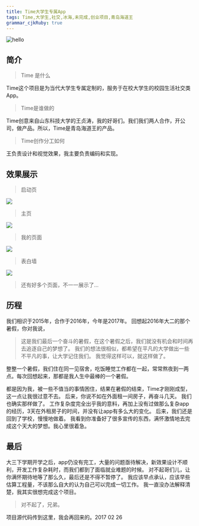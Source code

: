```yaml
---
title: Time大学生专属App
tags: Time,大学生,社交,冰海,未完成,创业项目,青岛海道王
grammar_cjkRuby: true
---
```


![hello](http://image.binghai.site/data/f_75459483.jpg)
## 简介
>Time 是什么

Time这个项目是为当代大学生专属定制的，服务于在校大学生的校园生活社交类App。
>Time是谁做的

Time创意来自山东科技大学的王贞涛，我的好哥们。我们我们两人合作，开公司，做产品。所以，Time是青岛海道王的产品。
>Time创作分工如何

王负责设计和视觉效果，我主要负责编码和实现。
## 效果展示
>启动页


![](http://image.binghai.site/data/f_25386186.png)
> 主页

![](http://image.binghai.site/data/f_89118415.png)

>我的页面

![](http://image.binghai.site/data/f_45727601.png)

>表白墙

![](http://image.binghai.site/data/f_99470296.png)

> 还有好多个页面，不一一展示了...

## 历程

我们相识于2015年，合作于2016年，今年是2017年。
回想起2016年大二的那个暑假，你对我说，
>这是我们最后一个奋斗的暑假，在这个暑假之后，我们就没有机会和时间再去追逐自己的梦想了。
>我们的想法很相似，都希望在平凡的大学做出一些不平凡的事，让大学记住我们。
>我觉得这样可以，就这样做了。

整整一个暑假，我们住在同一见宿舍，吃饭睡觉工作都在一起，常常熬夜到一两点。每次回想起来，那都是我人生中最棒的一个暑假。

都是因为我，被一些不值当的事情困住，结果在暑假的结束，Time才刚刚成型，这一点让我很过意不去。
后来，你说不如在外面租一间房子，再奋斗几天。
我们也确实那样做了。
工作复杂度完全出乎我的意料，再加上没有过做那么复杂app的经历，3天在外租房子的时间，并没有让app有多么大的变化。
后来，我们还是回到了学校，慢慢地做着。
我看到你准备好了很多宣传的东西，满怀激情地去完成这个天大的梦想。我心里很着急。
## 最后

大三下学期开学之后，app仍没有完工，大量的问题亟待解决，新效果设计不顺利，开发工作复杂耗时，而我们都到了面临就业难题的时候。
对不起哥们儿，让你满怀期待地等了那么久，最后还是不得不暂停了。
我应该早点承认，应该早些估算工程量，不该那么自大的认为自己可以完成一切工作。
我一直没办法解释清楚，我其实很想完成这个项目。
>对不起了，兄弟。

项目源代码传到这里，我会再回来的。2017 02 26
